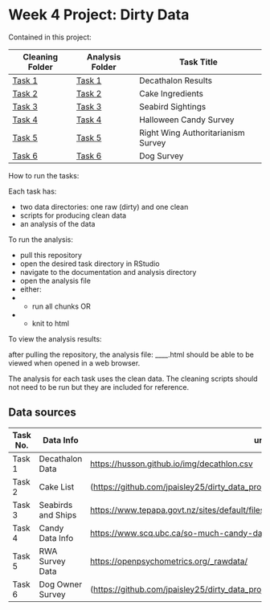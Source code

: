# Week 4 Project: Dirty Data

Contained in this project:

|Cleaning Folder|Analysis Folder|Task Title|
|----------|-------------|-------------|
|[Task 1](task1_decathlon_data/data_cleaning_scripts)|[Task 1](task1_decathlon_data/analysis_script)|Decathalon Results |
|[Task 2](task2_cake/cleaning_scripts)|[Task 2](task2_cake/analysis_scripts)|Cake Ingredients |
|[Task 3](task3_seabirds/cleaning_scripts)|[Task 3](task3_seabirds/analysis_scripts)|Seabird Sightings |
|[Task 4](task4_halloween_candy/data_cleaning_scripts)|[Task 4](task4_halloween_candy/analysis_and_documentation)|Halloween Candy Survey |
|[Task 5](task5_RWA/cleaning_scripts)|[Task 5](task5_RWA/analysis)|Right Wing Authoritarianism Survey|
|[Task 6](task6_dog_owners/cleaning_scripts)|[Task 6](task6_dog_owners/analysis_scripts)|Dog Survey|

How to run the tasks:

Each task has:

- two data directories: one raw (dirty) and one clean
- scripts for producing clean data
- an analysis of the data

To run the analysis:

- pull this repository
- open the desired task directory in RStudio
- navigate to the documentation and analysis directory
- open the analysis file
- either:
- - run all chunks OR
- - knit to html

To view the analysis results:

after pulling the repository, the analysis file: ____.html should be able to be
viewed when opened in a web browser.

The analysis for each task uses the clean data. The cleaning scripts should
not need to be run but they are included for reference.

## Data sources

| Task No. | Data Info | url |
|----------|-----------|-----|
|Task 1|Decathalon Data|https://husson.github.io/img/decathlon.csv|
|Task 2|Cake List|(https://github.com/jpaisley25/dirty_data_project/tree/main/task2_cake/raw_data)|
|Task 3|Seabirds and Ships|https://www.tepapa.govt.nz/sites/default/files/asms_10min_seabird_counts_final.xls/|
|Task 4|Candy Data Info|https://www.scq.ubc.ca/so-much-candy-data-seriously/|
|Task 5|RWA Survey Data|https://openpsychometrics.org/_rawdata/|
|Task 6|Dog Owner Survey|(https://github.com/jpaisley25/dirty_data_project/tree/main/task6_dog_owners/raw_data)|